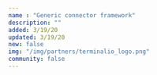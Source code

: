```yaml
---
name : "Generic connector framework"
description: ""
added: 3/19/20
updated: 3/19/20
new: false
img: "/img/partners/terminalio_logo.png"
community: false
---
```

